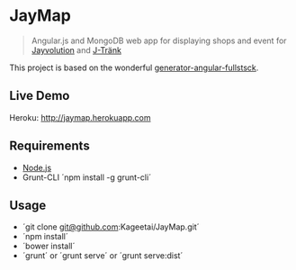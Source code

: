 # JayMap

> Angular.js and MongoDB web app for displaying shops and event for [Jayvolution](jayvolution-ev.de) and [J-Tränk](j-traenk.de)

This project is based on the wonderful [generator-angular-fullstsck](https://github.com/DaftMonk/generator-angular-fullstack).

## Live Demo

Heroku: http://jaymap.herokuapp.com

## Requirements

- [Node.js](http://nodejs.org/)
- Grunt-CLI ´npm install -g grunt-cli´

## Usage

- ´git clone git@github.com:Kageetai/JayMap.git´
- ´npm install´
- ´bower install´
- ´grunt´ or ´grunt serve´ or ´grunt serve:dist´
